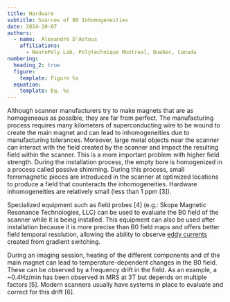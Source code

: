 ```yaml
---
title: Hardware
subtitle: Sources of B0 Inhomogeneities
date: 2024-10-07
authors:
  - name:  Alexandre D'Astous
    affiliations:
      - NeuroPoly Lab, Polytechnique Montreal, Quebec, Canada
numbering:
  heading_2: true
  figure:
    template: Figure %s
  equation:
    template: Eq. %s
---
```


Although scanner manufacturers try to make magnets that are as homogeneous as possible, they are far from perfect. The manufacturing process requires many kilometers of superconducting wire to be wound to create the main magnet and can lead to inhomogeneities due to manufacturing tolerances. Moreover, large metal objects near the scanner can interact with the field created by the scanner and impact the resulting field within the scanner. This is a more important problem with higher field strength. During the installation process, the empty bore is homogenized in a process called passive shimming. During this process, small ferromagnetic pieces are introduced in the scanner at optimized locations to produce a field that counteracts the inhomogeneities. Hardware inhomogeneities are relatively small (less than 1 ppm [3]).

Specialized equipment such as field probes [4] (e.g.: Skope Magnetic Resonance Technologies, LLC) can be used to evaluate the B0 field of the scanner while it is being installed. This equipment can also be used after installation because it is more precise than B0 field maps and offers better field temporal resolution, allowing the ability to observe [eddy currents](https://en.wikipedia.org/wiki/Eddy_current) created from gradient switching.

During an imaging session, heating of the different components and of the main magnet can lead to temperature-dependent changes in the B0 field. These can be observed by a frequency drift in the field. As an example, a ~0.4Hz/min has been observed in MRS at 3T but depends on multiple factors [5]. Modern scanners usually have systems in place to evaluate and correct for this drift [6].